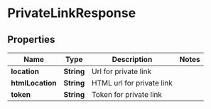 
# PrivateLinkResponse

## Properties
Name | Type | Description | Notes
------------ | ------------- | ------------- | -------------
**location** | **String** | Url for private link | 
**htmlLocation** | **String** | HTML url for private link | 
**token** | **String** | Token for private link | 



